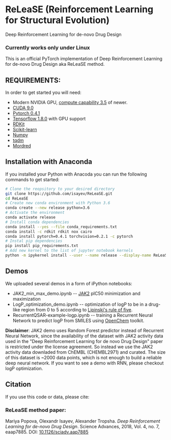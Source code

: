 # ReLeaSE (Reinforcement Learning for Structural Evolution)
Deep Reinforcement Learning for de-novo Drug Design

### Currently works only under Linux

This is an official PyTorch implementation of Deep Reinforcement Learning for de-novo Drug Design aka ReLeaSE method.

## REQUIREMENTS:
In order to get started you will need:
* Modern NVIDIA GPU, [compute capability 3.5](https://developer.nvidia.com/cuda-gpus) of newer.
* [CUDA 9.0](https://developer.nvidia.com/cuda-downloads)
* [Pytorch 0.4.1](https://pytorch.org)
* [Tensorflow 1.8.0](https://www.tensorflow.org/install/) with GPU support
* [RDKit](https://www.rdkit.org/docs/Install.html)
* [Scikit-learn](http://scikit-learn.org/)
* [Numpy](http://www.numpy.org/)
* [tqdm](https://github.com/tqdm/tqdm)
* [Mordred](https://github.com/mordred-descriptor/mordred)

## Installation with Anaconda

If you installed your Python with Anacoda you can run the following commands to get started:
```bash
# Clone the reopsitory to your desired directory
git clone https://github.com/isayev/ReLeaSE.git
cd ReLeaSE
# Create new conda environment with Python 3.6
conda create --new release python=3.6
# Activate the environment
conda activate release
# Install conda dependencies
conda install --yes --file conda_requirements.txt
conda install -c rdkit rdkit nox cairo
conda install pytorch=0.4.1 torchvision=0.2.1 -c pytorch
# Instal pip dependencies
pip install pip_requirements.txt
# Add new kernel to the list of jupyter notebook kernels
python -m ipykernel install --user --name release --display-name ReLeaSE
```

## Demos

We uploaded several demos in a form of iPython notebooks:
* JAK2_min_max_demo.ipynb -- [JAK2](https://www.ebi.ac.uk/chembl/target/inspect/CHEMBL2363062) pIC50 minimization and maximization
* LogP_optimization_demo.ipynb -- optimization of logP to be in a drug-like region 
from 0 to 5 according to [Lipinski's rule of five](https://en.wikipedia.org/wiki/Lipinski%27s_rule_of_five).
* RecurrentQSAR-example-logp.ipynb -- training a Recurrent Neural Network to predict logP from SMILES
using [OpenChem](https://github.com/Mariewelt/OpenChem) toolkit.

**Disclaimer**: JAK2 demo uses Random Forest predictor instead of Recurrent Neural Network,
since the availability of the dataset with JAK2 activity data used in the
"Deep Reinforcement Learning for de novo Drug Design" paper is restricted under
the license agreement. So instead we use the JAK2 activity data downladed from
ChEMBL (CHEMBL2971) and curated. The size of this dataset is ~2000 data points,
which is not enough to build a reliable deep neural network. If you want to see
a demo with RNN, please checkout logP optimization.

## Citation
If you use this code or data, please cite:

### ReLeaSE method paper:
Mariya Popova, Olexandr Isayev, Alexander Tropsha. *Deep Reinforcement Learning for de-novo Drug Design*. Science Advances, 2018, Vol. 4, no. 7, eaap7885. DOI: [10.1126/sciadv.aap7885](http://dx.doi.org/10.1126/sciadv.aap7885)
